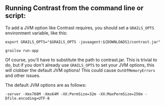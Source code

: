 <!--
title: "Installing on Grails"
description: "Agent installation using Grails"
tags: "java agent installation grails"
-->


## Running Contrast from the command line or script:
To add a JVM option like Contrast requires, you should set a ```GRAILS_OPTS``` environment variable, like this:

``` 
export GRAILS_OPTS="$GRAILS_OPTS -javaagent:${DOWNLOADS}/contrast.jar"

grailsw run-app
```

Of course, you'll have to substitute the path to contrast.jar. This is trivial to do, but if you don't already use ```GRAILS_OPTS``` to set your JVM options, this will clobber the default JVM options! This could cause ```OutOfMemoryErrors``` and other issues.

The default JVM options are as follows:

````
-server -Xmx768M -Xms64M -XX:PermSize=32m -XX:MaxPermSize=256m -Dfile.encoding=UTF-8
````
